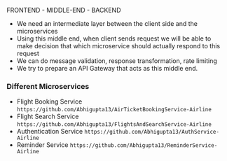 FRONTEND  - MIDDLE-END - BACKEND

- We need an intermediate layer between the client side and the microservices
- Using this middle end, when client sends request we will be able to make decision that which microservice
  should actually respond to this request
- We can do message validation, response transformation, rate limiting
- We try to prepare an API Gateway that acts as this middle end.

### Different Microservices
- Flight Booking Service 
`https://github.com/Abhigupta13/AirTicketBookingService-Airline` 
- Flight Search Service
`https://github.com/Abhigupta13/FlightsAndSearchService-Airline`
- Authentication Service 
`https://github.com/Abhigupta13/AuthService-Airline`
- Reminder Service 
`https://github.com/Abhigupta13/ReminderService-Airline`
